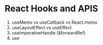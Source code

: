 # React Hooks and APIS
1) useMemo vs useCallback vs React.memo
2) useLayoutEffect vs useEffect
3) useImperativeHandle (&forwardRef)
4) use
